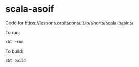 # scala-asoif
Code for https://lessons.orbitsconsult.io/shorts/scala-basics/
 
 To run:
 ```bash
sbt ~run
```
To build:
```bash
sbt build
```